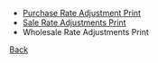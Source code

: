 * [Purchase Rate Adjustment Print](https://github.com/hmislk/hmis/wiki/Purchase-Rate-Adjustment-Print)
* [Sale Rate Adjustments Print](https://github.com/hmislk/hmis/wiki/Sale-Rate-Adjustments-Print)
* Wholesale Rate Adjustments Print


[Back](https://github.com/hmislk/hmis/wiki/Pharmacy-Adjustments)
